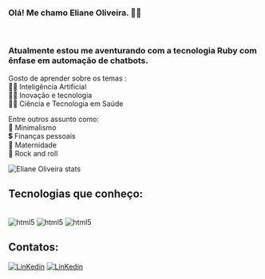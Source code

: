 ### Olá! Me chamo Eliane Oliveira. 🙋‍♀️
<br>

### Atualmente estou me aventurando com a tecnologia Ruby com ênfase em automação de chatbots. <br> 
Gosto de aprender sobre os temas : <br>
👩‍💻 Inteligência Artificial <br>
👩‍💻 Inovação e tecnologia <br>
👩‍💻 Ciência e Tecnologia em Saúde

Entre outros assunto como: <br>
🤞  Minimalismo <br>
💲  Finanças pessoais <br>
👶 Maternidade <br>
🤘 Rock and roll <br>

![Eliane Oliveira stats](https://github-readme-stats.vercel.app/api?username=ElianeOliveiradeJesus&show_icons=true&theme=nightowl)

## Tecnologias que conheço:
<div style="display: inline_block"><br>
    <img align="center" alt="html5" src="https://img.shields.io/badge/HTML-239120?style=for-the-badge&logo=html5&logoColor=white"/>
    <img align="center" alt="html5" src="https://img.shields.io/badge/CSS3-1572B6?style=for-the-badge&logo=css3&logoColor=white"/>
    <img align="center" alt="html5" src="https://img.shields.io/badge/Ruby-CC342D?style=for-the-badge&logo=ruby&logoColor=white"/>   
<div>

## Contatos: 

[![LinKedin](https://img.shields.io/badge/LinkedIn-0077B5?style=for-the-badge&logo=linkedin&logoColor=white)](https://www.linkedin.com/in/eliane-oliveira-jesus)
[![LinKedin](https://img.shields.io/badge/Gmail-D14836?style=for-the-badge&logo=gmail&logoColor=white)](https://www.gmail.com.br/eliane.oliverd@gamilcom)
